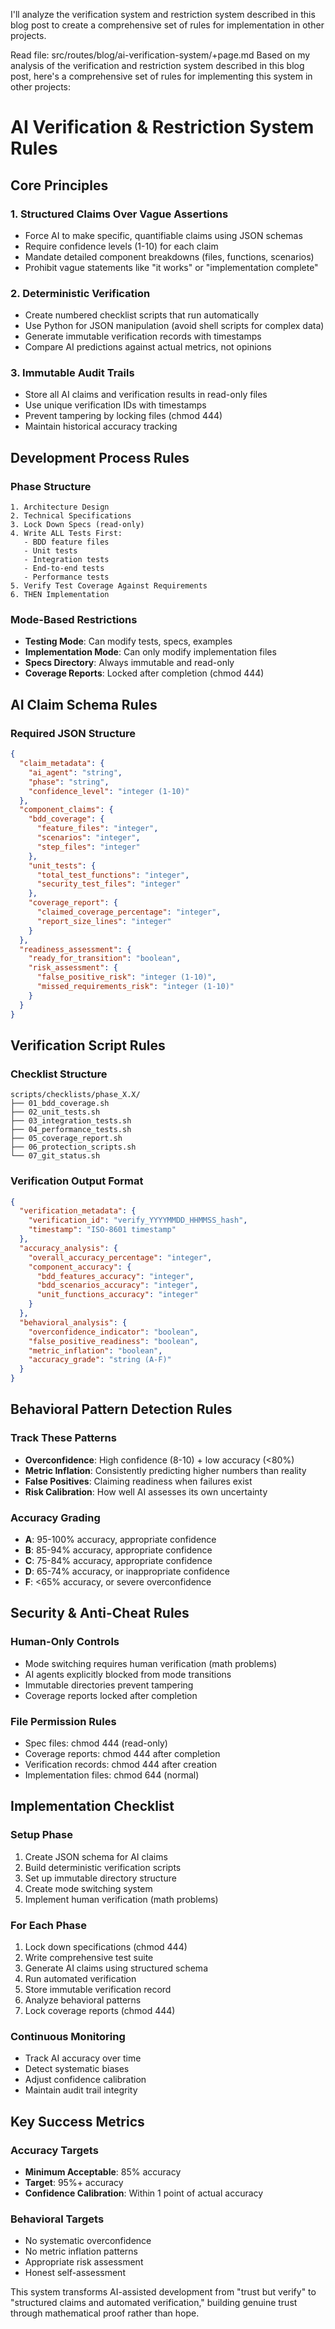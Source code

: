 I'll analyze the verification system and restriction system described in this blog post to create a comprehensive set of rules for implementation in other projects.

Read file: src/routes/blog/ai-verification-system/+page.md
Based on my analysis of the verification and restriction system described in this blog post, here's a comprehensive set of rules for implementing this system in other projects:

# AI Verification & Restriction System Rules

## Core Principles

### 1. **Structured Claims Over Vague Assertions**

- Force AI to make specific, quantifiable claims using JSON schemas
- Require confidence levels (1-10) for each claim
- Mandate detailed component breakdowns (files, functions, scenarios)
- Prohibit vague statements like "it works" or "implementation complete"

### 2. **Deterministic Verification**

- Create numbered checklist scripts that run automatically
- Use Python for JSON manipulation (avoid shell scripts for complex data)
- Generate immutable verification records with timestamps
- Compare AI predictions against actual metrics, not opinions

### 3. **Immutable Audit Trails**

- Store all AI claims and verification results in read-only files
- Use unique verification IDs with timestamps
- Prevent tampering by locking files (chmod 444)
- Maintain historical accuracy tracking

## Development Process Rules

### Phase Structure

```
1. Architecture Design
2. Technical Specifications
3. Lock Down Specs (read-only)
4. Write ALL Tests First:
   - BDD feature files
   - Unit tests
   - Integration tests
   - End-to-end tests
   - Performance tests
5. Verify Test Coverage Against Requirements
6. THEN Implementation
```

### Mode-Based Restrictions

- **Testing Mode**: Can modify tests, specs, examples
- **Implementation Mode**: Can only modify implementation files
- **Specs Directory**: Always immutable and read-only
- **Coverage Reports**: Locked after completion (chmod 444)

## AI Claim Schema Rules

### Required JSON Structure

```json
{
  "claim_metadata": {
    "ai_agent": "string",
    "phase": "string",
    "confidence_level": "integer (1-10)"
  },
  "component_claims": {
    "bdd_coverage": {
      "feature_files": "integer",
      "scenarios": "integer",
      "step_files": "integer"
    },
    "unit_tests": {
      "total_test_functions": "integer",
      "security_test_files": "integer"
    },
    "coverage_report": {
      "claimed_coverage_percentage": "integer",
      "report_size_lines": "integer"
    }
  },
  "readiness_assessment": {
    "ready_for_transition": "boolean",
    "risk_assessment": {
      "false_positive_risk": "integer (1-10)",
      "missed_requirements_risk": "integer (1-10)"
    }
  }
}
```

## Verification Script Rules

### Checklist Structure

```
scripts/checklists/phase_X.X/
├── 01_bdd_coverage.sh
├── 02_unit_tests.sh
├── 03_integration_tests.sh
├── 04_performance_tests.sh
├── 05_coverage_report.sh
├── 06_protection_scripts.sh
└── 07_git_status.sh
```

### Verification Output Format

```json
{
  "verification_metadata": {
    "verification_id": "verify_YYYYMMDD_HHMMSS_hash",
    "timestamp": "ISO-8601 timestamp"
  },
  "accuracy_analysis": {
    "overall_accuracy_percentage": "integer",
    "component_accuracy": {
      "bdd_features_accuracy": "integer",
      "bdd_scenarios_accuracy": "integer",
      "unit_functions_accuracy": "integer"
    }
  },
  "behavioral_analysis": {
    "overconfidence_indicator": "boolean",
    "false_positive_readiness": "boolean",
    "metric_inflation": "boolean",
    "accuracy_grade": "string (A-F)"
  }
}
```

## Behavioral Pattern Detection Rules

### Track These Patterns

- **Overconfidence**: High confidence (8-10) + low accuracy (<80%)
- **Metric Inflation**: Consistently predicting higher numbers than reality
- **False Positives**: Claiming readiness when failures exist
- **Risk Calibration**: How well AI assesses its own uncertainty

### Accuracy Grading

- **A**: 95-100% accuracy, appropriate confidence
- **B**: 85-94% accuracy, appropriate confidence
- **C**: 75-84% accuracy, appropriate confidence
- **D**: 65-74% accuracy, or inappropriate confidence
- **F**: <65% accuracy, or severe overconfidence

## Security & Anti-Cheat Rules

### Human-Only Controls

- Mode switching requires human verification (math problems)
- AI agents explicitly blocked from mode transitions
- Immutable directories prevent tampering
- Coverage reports locked after completion

### File Permission Rules

- Spec files: chmod 444 (read-only)
- Coverage reports: chmod 444 after completion
- Verification records: chmod 444 after creation
- Implementation files: chmod 644 (normal)

## Implementation Checklist

### Setup Phase

1. Create JSON schema for AI claims
2. Build deterministic verification scripts
3. Set up immutable directory structure
4. Create mode switching system
5. Implement human verification (math problems)

### For Each Phase

1. Lock down specifications (chmod 444)
2. Write comprehensive test suite
3. Generate AI claims using structured schema
4. Run automated verification
5. Store immutable verification record
6. Analyze behavioral patterns
7. Lock coverage reports (chmod 444)

### Continuous Monitoring

- Track AI accuracy over time
- Detect systematic biases
- Adjust confidence calibration
- Maintain audit trail integrity

## Key Success Metrics

### Accuracy Targets

- **Minimum Acceptable**: 85% accuracy
- **Target**: 95%+ accuracy
- **Confidence Calibration**: Within 1 point of actual accuracy

### Behavioral Targets

- No systematic overconfidence
- No metric inflation patterns
- Appropriate risk assessment
- Honest self-assessment

This system transforms AI-assisted development from "trust but verify" to "structured claims and automated verification," building genuine trust through mathematical proof rather than hope.
